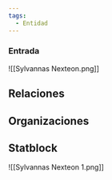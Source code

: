 ```yaml
---
tags:
  - Entidad
---
```


### Entrada

![[Sylvannas Nexteon.png]]

## Relaciones

## Organizaciones


## Statblock

![[Sylvannas Nexteon 1.png]]